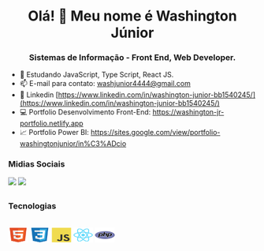 <h1 align="center">Olá! 👋 Meu nome é Washington Júnior</h1>

<h3 align="center">Sistemas de Informação - Front End, Web Developer.</h3>
  
- 🌱 Estudando JavaScript, Type Script, React JS.
- 📫 E-mail para contato: washjunior4444@gmail.com
- 📄 Linkedin [https://www.linkedin.com/in/washington-junior-bb1540245/](https://www.linkedin.com/in/washington-junior-bb1540245/)
- 💻 Portfolio Desenvolvimento Front-End: https://washington-jr-portfolio.netlify.app
- 📈 Portfolio Power BI: https://sites.google.com/view/portfolio-washingtonjunior/in%C3%ADcio

<h3 align="left">Midias Sociais</h3>
<div> 
  <a href = "mailto:washjunior4444@gmail.com"><img src="https://img.shields.io/badge/-Gmail-%23333?style=for-the-badge&logo=gmail&logoColor=white" target="_blank"></a>
  <a href="https://www.linkedin.com/in/washington-junior-bb1540245/" target="_blank"><img src="https://img.shields.io/badge/-LinkedIn-%230077B5?style=for-the-badge&logo=linkedin&logoColor=white" target="_blank"></a> 
 
</div>

##

<h3 align="Left">Tecnologias</h3>
<div style="display: inline_block"><br>
  <img align="center" alt="HTML" height="30" width="40" src="https://raw.githubusercontent.com/devicons/devicon/master/icons/html5/html5-original.svg">
  <img align="center" alt="CSS" height="30" width="40" src="https://raw.githubusercontent.com/devicons/devicon/master/icons/css3/css3-original.svg">
  <img align="center" alt="Java Script" height="30" width="40" src="https://raw.githubusercontent.com/devicons/devicon/master/icons/javascript/javascript-original.svg">
  <img align="center" alt="React" height="30" width="40" src="https://raw.githubusercontent.com/devicons/devicon/master/icons/react/react-original.svg">
  <img align="center" alt="PHP" height="30" width="40" src="https://raw.githubusercontent.com/devicons/devicon/master/icons/php/php-original.svg">
</div>
